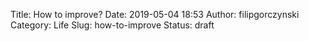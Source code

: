 Title: How to improve?
Date: 2019-05-04 18:53
Author: filipgorczynski
Category: Life
Slug: how-to-improve
Status: draft